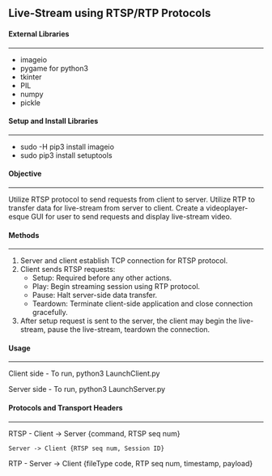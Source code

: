 ## Live-Stream using RTSP/RTP Protocols

#### External Libraries
---
- imageio
- pygame for python3
- tkinter
- PIL
- numpy
- pickle

#### Setup and Install Libraries
---
- sudo -H pip3 install imageio
- sudo pip3 install setuptools

#### Objective
---
Utilize RTSP protocol to send requests from client to server. Utilize RTP to transfer data for live-stream from server to client. Create a videoplayer-esque GUI for user to send requests and display live-stream video.

#### Methods
---
1. Server and client establish TCP connection for RTSP protocol.
2. Client sends RTSP requests:
	- Setup: Required before any other actions.
	- Play: Begin streaming session using RTP protocol.
	- Pause: Halt server-side data transfer.
	- Teardown: Terminate client-side application and close connection gracefully.
3. After setup request is sent to the server, the client may begin the live-stream, pause the live-stream, teardown the connection.

#### Usage
---
Client side - To run, python3 LaunchClient.py <IP address> <RTSP Port> <RTP Port>

Server side - To run, python3 LaunchServer.py <RTSP Port>

#### Protocols and Transport Headers
---
RTSP - 	Client -> Server {command, RTSP seq num}

	Server -> Client {RTSP seq num, Session ID}
	
RTP  - 	Server -> Client {fileType code, RTP seq num, timestamp, payload}

